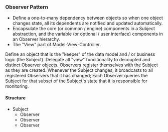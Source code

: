 ### Observer Pattern

* Define a one-to-many dependency between objects so when one object changes state, all its dependents are notified and updated automatically.
* Encapsulate the core (or common / engine) components in a Subject abstraction, and the variable (or optional / user interface) components in an Observer hierarchy.
* The "View" part of Model-View-Controller.

Define an object that is the "keeper" of the data model and / or business logic (the Subject).
Delegate all "view" funcitionality to decoupled and distinct Observer objects.
Observers register themselves with the Subject as they are created.
Whenever the Subject changes, it broadcasts to all registered Observers that it has changed; Each Observer queries the Subject for that subset of the Subject's state that it is responsible for monitoring.


#### Structure

- Subject
	- Observer
	- Observer
	- Observer